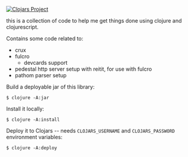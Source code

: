 
[![Clojars Project](https://img.shields.io/clojars/v/dv/clj-utils.svg)](https://clojars.org/dv/clj-utils)

this is a collection of code to help me get things done using clojure and clojurescript.

Contains some code related to:

- crux
- fulcro
  - devcards support
- pedestal http server setup with reitit, for use with fulcro
- pathom parser setup

Build a deployable jar of this library:

    $ clojure -A:jar

Install it locally:

    $ clojure -A:install

Deploy it to Clojars -- needs `CLOJARS_USERNAME` and `CLOJARS_PASSWORD` environment variables:

    $ clojure -A:deploy
